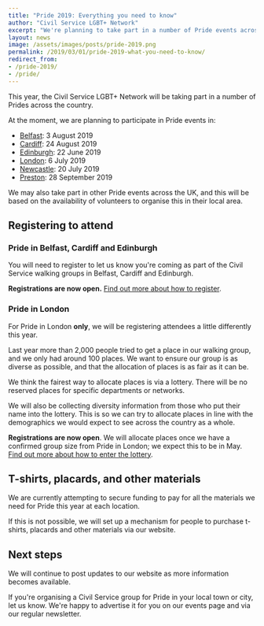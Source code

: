 ```yaml
---
title: "Pride 2019: Everything you need to know"
author: "Civil Service LGBT+ Network"
excerpt: "We're planning to take part in a number of Pride events across the UK again this year. Here's what we've got planned so far, and what you need to know."
layout: news
image: /assets/images/posts/pride-2019.png
permalink: /2019/03/01/pride-2019-what-you-need-to-know/
redirect_from: 
- /pride-2019/
- /pride/
---
```


This year, the Civil Service LGBT+ Network will be taking part in a number of Prides across the country. 

At the moment, we are planning to participate in Pride events in:

- [Belfast](https://www.civilservice.lgbt/event/2019-08-03-pride-belfast/): 3 August 2019
- [Cardiff](https://www.civilservice.lgbt/event/2019-08-24-pride-cymru-cardiff/): 24 August 2019
- [Edinburgh](https://www.civilservice.lgbt/event/2019-06-15-pride-in-london/): 22 June 2019
- [London](https://www.civilservice.lgbt/event/2019-07-06-pride-in-london/): 6 July 2019
- [Newcastle](https://www.civilservice.lgbt/event/2019-07-20-northern-pride-newcastle/): 20 July 2019
- [Preston](https://www.civilservice.lgbt/event/2019-09-28-pride-preston/): 28 September 2019

We may also take part in other Pride events across the UK, and this will be based on the availability of volunteers to organise this in their local area.

## Registering to attend

### Pride in Belfast, Cardiff and Edinburgh

You will need to register to let us know you're coming as part of the Civil Service walking groups in Belfast, Cardiff and Edinburgh. 

**Registrations are now open.** [Find out more about how to register](/register-pride-2019/).

### Pride in London

For Pride in London **only**, we will be registering attendees a little differently this year.

Last year more than 2,000 people tried to get a place in our walking group, and we only had around 100 places. We want to ensure our group is as diverse as possible, and that the allocation of places is as fair as it can be. 

We think the fairest way to allocate places is via a lottery. There will be no reserved places for specific departments or networks.

We will also be collecting diversity information from those who put their name into the lottery. This is so we can try to allocate places in line with the demographics we would expect to see across the country as a whole.

**Registrations are now open**. We will allocate places once we have a confirmed group size from Pride in London; we expect this to be in May. [Find out more about how to enter the lottery](/register-pride-2019/).

## T-shirts, placards, and other materials

We are currently attempting to secure funding to pay for all the materials we need for Pride this year at each location. 

If this is not possible, we will set up a mechanism for people to purchase t-shirts, placards and other materials via our website.

## Next steps

We will continue to post updates to our website as more information becomes available.

If you're organising a Civil Service group for Pride in your local town or city, let us know. We're happy to advertise it for you on our events page and via our regular newsletter.
